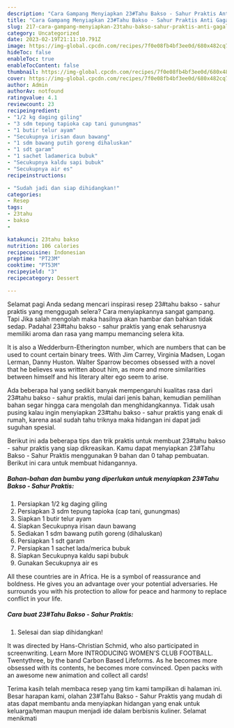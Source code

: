 ```yaml
---
description: "Cara Gampang Menyiapkan 23#Tahu Bakso - Sahur Praktis Anti Gagal"
title: "Cara Gampang Menyiapkan 23#Tahu Bakso - Sahur Praktis Anti Gagal"
slug: 217-cara-gampang-menyiapkan-23tahu-bakso-sahur-praktis-anti-gagal
category: Uncategorized
date: 2023-02-19T21:11:10.791Z
image: https://img-global.cpcdn.com/recipes/7f0e08fb4bf3ee0d/680x482cq70/23tahu-bakso-sahur-praktis-foto-resep-utama.jpg
hideToc: false
enableToc: true
enableTocContent: false
thumbnail: https://img-global.cpcdn.com/recipes/7f0e08fb4bf3ee0d/680x482cq70/23tahu-bakso-sahur-praktis-foto-resep-utama.jpg
cover: https://img-global.cpcdn.com/recipes/7f0e08fb4bf3ee0d/680x482cq70/23tahu-bakso-sahur-praktis-foto-resep-utama.jpg
author: Admin
authorAv: notfound
ratingvalue: 4.1
reviewcount: 23
recipeingredient:
- "1/2 kg daging giling"
- "3 sdm tepung tapioka cap tani gunungmas"
- "1 butir telur ayam"
- "Secukupnya irisan daun bawang"
- "1 sdm bawang putih goreng dihaluskan"
- "1 sdt garam"
- "1 sachet ladamerica bubuk"
- "Secukupnya kaldu sapi bubuk"
- "Secukupnya air es"
recipeinstructions:

- "Sudah jadi dan siap dihidangkan!"
categories:
- Resep
tags:
- 23tahu
- bakso
- 

katakunci: 23tahu bakso  
nutrition: 106 calories
recipecuisine: Indonesian
preptime: "PT23M"
cooktime: "PT53M"
recipeyield: "3"
recipecategory: Dessert

---
```



Selamat pagi Anda sedang mencari inspirasi resep 23#tahu bakso - sahur praktis yang menggugah selera? Cara menyiapkannya sangat gampang. Tapi Jika salah mengolah maka hasilnya akan hambar dan bahkan tidak sedap. Padahal 23#tahu bakso - sahur praktis yang enak seharusnya memiliki aroma dan rasa yang mampu memancing selera kita.


It is also a Wedderburn-Etherington number, which are numbers that can be used to count certain binary trees. With Jim Carrey, Virginia Madsen, Logan Lerman, Danny Huston. Walter Sparrow becomes obsessed with a novel that he believes was written about him, as more and more similarities between himself and his literary alter ego seem to arise.

Ada beberapa hal yang sedikit banyak mempengaruhi kualitas rasa dari 23#tahu bakso - sahur praktis, mulai dari jenis bahan, kemudian pemilihan bahan segar hingga cara mengolah dan menghidangkannya. Tidak usah pusing kalau ingin menyiapkan 23#tahu bakso - sahur praktis yang enak di rumah, karena asal sudah tahu triknya maka hidangan ini dapat jadi suguhan spesial.


Berikut ini ada beberapa tips dan trik praktis untuk membuat 23#tahu bakso - sahur praktis yang siap dikreasikan. Kamu dapat menyiapkan 23#Tahu Bakso - Sahur Praktis menggunakan 9 bahan dan 0 tahap pembuatan. Berikut ini cara untuk membuat hidangannya.

<!--inarticleads1-->

##### Bahan-bahan dan bumbu yang diperlukan untuk menyiapkan 23#Tahu Bakso - Sahur Praktis:

1. Persiapkan 1/2 kg daging giling
1. Persiapkan 3 sdm tepung tapioka (cap tani, gunungmas)
1. Siapkan 1 butir telur ayam
1. Siapkan Secukupnya irisan daun bawang
1. Sediakan 1 sdm bawang putih goreng (dihaluskan)
1. Persiapkan 1 sdt garam
1. Persiapkan 1 sachet lada/merica bubuk
1. Siapkan Secukupnya kaldu sapi bubuk
1. Gunakan Secukupnya air es


All these countries are in Africa. He is a symbol of reassurance and boldness. He gives you an advantage over your potential adversaries. He surrounds you with his protection to allow for peace and harmony to replace conflict in your life. 

<!--inarticleads2-->

##### Cara buat 23#Tahu Bakso - Sahur Praktis:


1. Selesai dan siap dihidangkan!

It was directed by Hans-Christian Schmid, who also participated in screenwriting. Learn More INTRODUCING WOMEN&#39;S CLUB FOOTBALL. Twentythree, by the band Carbon Based Lifeforms. As he becomes more obsessed with its contents, he becomes more convinced. Open packs with an awesome new animation and collect all cards! 

Terima kasih telah membaca resep yang tim kami tampilkan di halaman ini. Besar harapan kami, olahan 23#Tahu Bakso - Sahur Praktis yang mudah di atas dapat membantu anda menyiapkan hidangan yang enak untuk keluarga/teman maupun menjadi ide dalam berbisnis kuliner. Selamat menikmati
